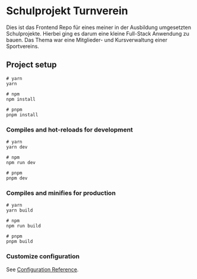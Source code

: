 # Schulprojekt Turnverein
Dies ist das Frontend Repo für eines meiner in der Ausbildung umgesetzten Schulprojekte. Hierbei ging es darum eine kleine Full-Stack Anwendung zu bauen. Das Thema war eine Mitglieder- und Kursverwaltung einer Sportvereins.

## Project setup

```
# yarn
yarn

# npm
npm install

# pnpm
pnpm install
```

### Compiles and hot-reloads for development

```
# yarn
yarn dev

# npm
npm run dev

# pnpm
pnpm dev
```

### Compiles and minifies for production

```
# yarn
yarn build

# npm
npm run build

# pnpm
pnpm build
```

### Customize configuration

See [Configuration Reference](https://vitejs.dev/config/).
